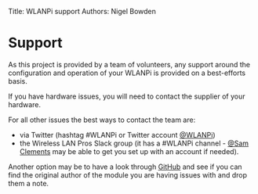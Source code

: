 Title: WLANPi support
Authors: Nigel Bowden

# Support
As this project is provided by a team of volunteers, any support around the configuration and operation of your WLANPi is provided on a best-efforts basis. 

If you have hardware issues, you will need to contact the supplier of your hardware. 

For all other issues the best ways to contact the team are: 

 - via Twitter (hashtag #WLANPi or Twitter account [@WLANPi][WLANPi])
 - the Wireless LAN Pros Slack group (it has a #WLANPi channel - [@Sam Clements][Sam_Clements] may be able to get you set up with an account if needed).

Another option may be to have a look through [GitHub][GitHub] and see if you can find the original author of the module you are having issues with and drop them a note.

<!-- Link list -->
[Sam_Clements]: https://www.twitter.com/samuel_clements
[WLANPi]: https://www.twitter.com/WLANPi
[GitHub]: https://github.com/WLAN-PI


